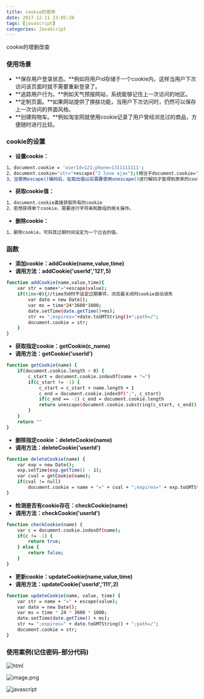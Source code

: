 ```yaml
---
title: cookie的使用
date: 2017-12-11 23:05:28
tags: [javascript]
categories: JavaScript
---
```

cookie的增删改查
<!-- more -->
### 使用场景
- **保存用户登录状态。**例如将用户id存储于一个cookie内，这样当用户下次访问该页面时就不需要重新登录了。 
- **追踪用户行为。**例如天气预报网站，系统能够记住上一次访问的地区。 
- **定制页面。**如果网站提供了换肤功能，当用户下次访问时，仍然可以保存上一次访问的界面风格。 
- **创建购物车。**例如淘宝网就使用cookie记录了用户曾经浏览过的商品，方便随时进行比较。 

### cookie的设置
- **设置cookie：**
``` bash
1、document.cookie = 'userId=121;phone=1311111111';
2、document.cookie="str="+escape("I love ajax");(相当于document.cookie="str=I%20love%20ajax";为了避免空格符号等，使用escape()统一编码)
3、当使用escape()编码后，在取出值以后需要使用unescape()进行解码才能得到原来的cookie值。
```
- **获取cookie值：**
``` bash
1、document.cookie直接获取所有的cookie
2、若想获得单个cookie，需要进行字符串和数组的相关操作。
```
- **删除cookie：**
``` bash
1、删除cookie，可将其过期时间设定为一个过去的值。
```
### 函数
- **添加cookie：addCookie(name,value,time)**
- **调用方法：addCookie('userId','121',5)**
``` bash
function addCookie(name,value,time){
	var str = name+"="+escape(value);
	if(time>0){//time为0时不设定过期事件，浏览器关闭时cookie自动消失	
		var date = new Date();
		var ms = time*24*3600*1000;
		date.setTime(date.getTime()+ms);
		str += ";expires="+date.toGMTString()+";path=/"; 
		document.cookie = str;
	}
}
```
- **获取指定cookie：getCookie(c_name)**
- **调用方法：getCookie('userId')**
``` bash
function getCookie(name) {
	if(document.cookie.length > 0) {
		c_start = document.cookie.indexOf(name + "=")
		if(c_start != -1) {
			c_start = c_start + name.length + 1
			c_end = document.cookie.indexOf(";", c_start)
			if(c_end == -1) c_end = document.cookie.length
			return unescape(document.cookie.substring(c_start, c_end))
		}
	}
	return ""
}
```
- **删除指定cookie：deleteCookie(name)**
- **调用方法：deleteCookie('userId')**
``` bash
function deleteCookie(name) {
	var exp = new Date();
	exp.setTime(exp.getTime() - 1);
	var cval = getCookie(name);
	if(cval != null)
		document.cookie = name + "=" + cval + ";expires=" + exp.toGMTString() + ";path=/";
}
```
- **检测是否有cookie存在：checkCookie(name)**
- **调用方法：checkCookie('userId')**
``` bash
function checkCookie(name) {
	var c = document.cookie.indexOf(name);
	if(c != -1) {
		return true;
	} else {
		return false;
	}
}
```
- **更新cookie：updateCookie(name,value,time)**
- **调用方法：updateCookie('userId','111',2)**
``` bash
function updateCookie(name, value, time) {
	var str = name + "=" + escape(value);
	var date = new Date();
	var ms = time * 24 * 3600 * 1000;
	date.setTime(date.getTime() + ms);
	str += ";expires=" + date.toGMTString() + ";path=/";
	document.cookie = str;
}
```
### 使用案例(记住密码-部分代码)

![html
](http://upload-images.jianshu.io/upload_images/3859151-1a2f613af724376b.png?imageMogr2/auto-orient/strip%7CimageView2/2/w/1240)

![image.png](http://upload-images.jianshu.io/upload_images/3859151-75e4dcb3c43a38c5.png?imageMogr2/auto-orient/strip%7CimageView2/2/w/1240)

![javascript](http://upload-images.jianshu.io/upload_images/3859151-8e7c257d6242edb9.png?imageMogr2/auto-orient/strip%7CimageView2/2/w/1240)
